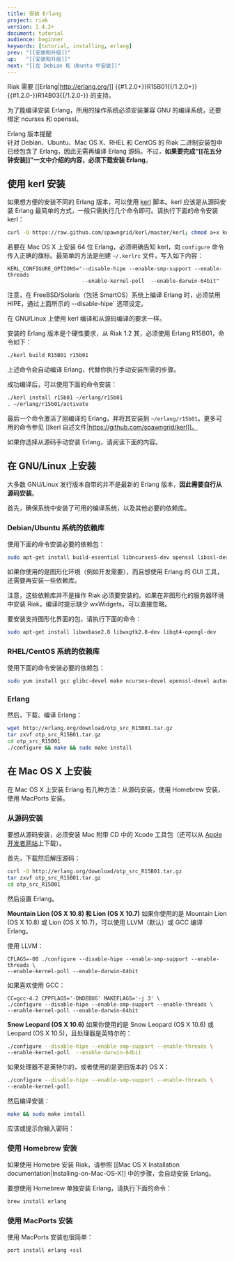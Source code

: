 ```yaml
---
title: 安装 Erlang
project: riak
version: 1.4.2+
document: tutorial
audience: beginner
keywords: [tutorial, installing, erlang]
prev: "[[安装和升级]]"
up:   "[[安装和升级]]"
next: "[[在 Debian 和 Ubuntu 中安装]]"
---
```


Riak 需要 [[Erlang|http://erlang.org/]] {{#1.2.0+}}R15B01{{/1.2.0+}}{{#1.2.0-}}R14B03{{/1.2.0-}} 的支持。

为了能编译安装 Erlang，所用的操作系统必须安装兼容 GNU 的编译系统，还要绑定 ncurses 和 openssl。

<div class="note">
<div class="title">Erlang 版本提醒</div>
针对 Debian、Ubuntu、Mac OS X、RHEL 和 CentOS 的 Riak 二进制安装包中已经包含了 Erlang，因此无需再编译 Erlang 源码。不过，<strong>如果要完成“[[花五分钟安装]]”一文中介绍的内容，必须下载安装 Erlang</strong>。
</div>

## 使用 kerl 安装

如果想方便的安装不同的 Erlang 版本，可以使用 [kerl](https://github.com/spawngrid/kerl) 脚本。kerl 应该是从源码安装 Erlang 最简单的方式，一般只需执行几个命令即可。请执行下面的命令安装 kerl：

```bash
curl -O https://raw.github.com/spawngrid/kerl/master/kerl; chmod a+x kerl
```

若要在 Mac OS X 上安装 64 位 Erlang，必须明确告知 kerl，向 `configure` 命令传入正确的旗标。最简单的方法是创建 `~/.kerlrc` 文件，写入如下内容：

```text
KERL_CONFIGURE_OPTIONS="--disable-hipe --enable-smp-support --enable-threads
                        --enable-kernel-poll  --enable-darwin-64bit"
```

注意，在 FreeBSD/Solaris（包括 SmartOS）系统上编译 Erlang 时，必须禁用 HIPE，通过上面所示的 --disable-hipe` 选项设定。

在 GNU/Linux 上使用 kerl 编译和从源码编译的要求一样。

安装的 Erlang 版本是个硬性要求，从 Riak 1.2 其，必须使用 Erlang R15B01，命令如下：

```bash
./kerl build R15B01 r15b01
```

上述命令会自动编译 Erlang，代替你执行手动安装所需的步骤。

成功编译后，可以使用下面的命令安装：

```bash
./kerl install r15b01 ~/erlang/r15b01
. ~/erlang/r15b01/activate
```

最后一个命令激活了刚编译的 Erlang，并将其安装到 `~/erlang/r15b01`。更多可用的命令参见 [[kerl 自述文件|https://github.com/spawngrid/kerl]]。

如果你选择从源码手动安装 Erlang，请阅读下面的内容。

## 在 GNU/Linux 上安装

大多数 GNU/Linux 发行版本自带的并不是最新的 Erlang 版本，**因此需要自行从源码安装**。

首先，确保系统中安装了可用的编译系统，以及其他必要的依赖库。

### Debian/Ubuntu 系统的依赖库

使用下面的命令安装必要的依赖包：

```bash
sudo apt-get install build-essential libncurses5-dev openssl libssl-dev fop xsltproc unixodbc-dev
```

如果你使用的是图形化环境（例如开发需要），而且想使用 Erlang 的 GUI 工具，还需要再安装一些依赖库。

<div class="info">注意，这些依赖库并不是操作 Riak 必须要安装的。如果在非图形化的服务器环境中安装 Riak，编译时提示缺少 wxWidgets，可以直接忽略。</div>

要安装支持图形化界面的包，请执行下面的命令：

```bash
sudo apt-get install libwxbase2.8 libwxgtk2.8-dev libqt4-opengl-dev
```

### RHEL/CentOS 系统的依赖库

使用下面的命令安装必要的依赖包：

```bash
sudo yum install gcc glibc-devel make ncurses-devel openssl-devel autoconf
```

### Erlang

然后，下载、编译 Erlang：

```bash
wget http://erlang.org/download/otp_src_R15B01.tar.gz
tar zxvf otp_src_R15B01.tar.gz
cd otp_src_R15B01
./configure && make && sudo make install
```

## 在 Mac OS X 上安装

在 Mac OS X 上安装 Erlang 有几种方法：从源码安装，使用 Homebrew 安装，使用 MacPorts 安装。

### 从源码安装

要想从源码安装，必须安装 Mac 附带 CD 中的 Xcode 工具包（还可以从 [Apple 开发者网站](http://developer.apple.com/)上下载）。

首先，下载然后解压源码：

```bash
curl -O http://erlang.org/download/otp_src_R15B01.tar.gz
tar zxvf otp_src_R15B01.tar.gz
cd otp_src_R15B01
```

然后设置 Erlang。


**Mountain Lion (OS X 10.8) 和 Lion (OS X 10.7)**
如果你使用的是 Mountain Lion (OS X 10.8) 或 Lion (OS X 10.7)，可以使用 LLVM（默认）或 GCC 编译 Erlang。

使用 LLVM：

```text
CFLAGS=-O0 ./configure --disable-hipe --enable-smp-support --enable-threads \
--enable-kernel-poll --enable-darwin-64bit
```

如果喜欢使用 GCC：

```text
CC=gcc-4.2 CPPFLAGS='-DNDEBUG' MAKEFLAGS='-j 3' \
./configure --disable-hipe --enable-smp-support --enable-threads \
--enable-kernel-poll --enable-darwin-64bit
```

**Snow Leopard (OS X 10.6)**
如果你使用的是 Snow Leopard (OS X 10.6) 或 Leopard (OS X 10.5)，且处理器是英特尔的：

```bash
./configure --disable-hipe --enable-smp-support --enable-threads \
--enable-kernel-poll  --enable-darwin-64bit
```

如果处理器不是英特尔的，或者使用的是更旧版本的 OS X：

```bash
./configure --disable-hipe --enable-smp-support --enable-threads \
--enable-kernel-poll
```

然后编译安装：

```bash
make && sudo make install
```

应该或提示你输入密码：

### 使用 Homebrew 安装

如果使用 Homebre 安装 Riak，请参照 [[Mac OS X Installation documentation|Installing-on-Mac-OS-X]] 中的步骤，会自动安装 Erlang。

要想使用 Homebrew 单独安装 Erlang，请执行下面的命令：

```bash
brew install erlang
```

### 使用 MacPorts 安装

使用 MacPorts 安装也很简单：

```bash
port install erlang +ssl
```
